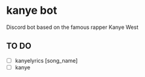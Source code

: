 # kanye bot
 Discord bot based on the famous rapper Kanye West

## TO DO

- [ ] kanyelyrics [song_name]
- [ ] kanye